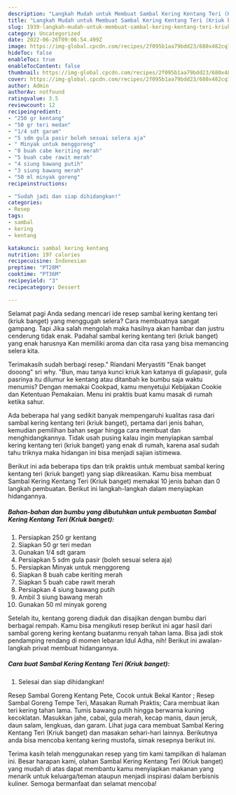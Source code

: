 ```yaml
---
description: "Langkah Mudah untuk Membuat Sambal Kering Kentang Teri (Kriuk banget) yang Bikin Ngiler, Buat Buka Puasa Lezat"
title: "Langkah Mudah untuk Membuat Sambal Kering Kentang Teri (Kriuk banget) yang Bikin Ngiler, Buat Buka Puasa Lezat"
slug: 1939-langkah-mudah-untuk-membuat-sambal-kering-kentang-teri-kriuk-banget-yang-bikin-ngiler-buat-buka-puasa-lezat
category: Uncategorized
date: 2022-06-26T09:06:54.499Z
image: https://img-global.cpcdn.com/recipes/2f095b1aa79bdd23/680x482cq70/sambal-kering-kentang-teri-kriuk-banget-foto-resep-utama.jpg
hideToc: false
enableToc: true
enableTocContent: false
thumbnail: https://img-global.cpcdn.com/recipes/2f095b1aa79bdd23/680x482cq70/sambal-kering-kentang-teri-kriuk-banget-foto-resep-utama.jpg
cover: https://img-global.cpcdn.com/recipes/2f095b1aa79bdd23/680x482cq70/sambal-kering-kentang-teri-kriuk-banget-foto-resep-utama.jpg
author: Admin
authorAv: notfound
ratingvalue: 3.5
reviewcount: 12
recipeingredient:
- "250 gr kentang"
- "50 gr teri medan"
- "1/4 sdt garam"
- "5 sdm gula pasir boleh sesuai selera aja"
- " Minyak untuk menggoreng"
- "8 buah cabe keriting merah"
- "5 buah cabe rawit merah"
- "4 siung bawang putih"
- "3 siung bawang merah"
- "50 ml minyak goreng"
recipeinstructions:

- "Sudah jadi dan siap dihidangkan!"
categories:
- Resep
tags:
- sambal
- kering
- kentang

katakunci: sambal kering kentang 
nutrition: 197 calories
recipecuisine: Indonesian
preptime: "PT28M"
cooktime: "PT36M"
recipeyield: "3"
recipecategory: Dessert

---
```



Selamat pagi Anda sedang mencari ide resep sambal kering kentang teri (kriuk banget) yang menggugah selera? Cara membuatnya sangat gampang. Tapi Jika salah mengolah maka hasilnya akan hambar dan justru cenderung tidak enak. Padahal sambal kering kentang teri (kriuk banget) yang enak harusnya Kan memiliki aroma dan cita rasa yang bisa memancing selera kita.


Terimakasih sudah berbagi resep.&#34; Riandani Meryastiti &#34;Enak banget dooong&#34; sri why. &#34;Bun, mau tanya kunci kriuk kan katanya di gulapasir, gula pasrinya itu dilumur ke kentang atau ditanbah ke bumbu saja waktu menumis? Dengan memakai Cookpad, kamu menyetujui Kebijakan Cookie dan Ketentuan Pemakaian. Menu ini praktis buat kamu masak di rumah ketika sahur.

Ada beberapa hal yang sedikit banyak mempengaruhi kualitas rasa dari sambal kering kentang teri (kriuk banget), pertama dari jenis bahan, kemudian pemilihan bahan segar hingga cara membuat dan menghidangkannya. Tidak usah pusing kalau ingin menyiapkan sambal kering kentang teri (kriuk banget) yang enak di rumah, karena asal sudah tahu triknya maka hidangan ini bisa menjadi sajian istimewa.


Berikut ini ada beberapa tips dan trik praktis untuk membuat sambal kering kentang teri (kriuk banget) yang siap dikreasikan. Kamu bisa membuat Sambal Kering Kentang Teri (Kriuk banget) memakai 10 jenis bahan dan 0 langkah pembuatan. Berikut ini langkah-langkah dalam menyiapkan hidangannya.

<!--inarticleads1-->

##### Bahan-bahan dan bumbu yang dibutuhkan untuk pembuatan Sambal Kering Kentang Teri (Kriuk banget):

1. Persiapkan 250 gr kentang
1. Siapkan 50 gr teri medan
1. Gunakan 1/4 sdt garam
1. Persiapkan 5 sdm gula pasir (boleh sesuai selera aja)
1. Persiapkan  Minyak untuk menggoreng
1. Siapkan 8 buah cabe keriting merah
1. Siapkan 5 buah cabe rawit merah
1. Persiapkan 4 siung bawang putih
1. Ambil 3 siung bawang merah
1. Gunakan 50 ml minyak goreng


Setelah itu, kentang goreng diaduk dan disajikan dengan bumbu dari berbagai rempah. Kamu bisa mengikuti resep berikut ini agar hasil dari sambal goreng kering kentang buatanmu renyah tahan lama. Bisa jadi stok pendamping rendang di momen lebaran Idul Adha, nih! Berikut ini awalan-langkah privat membuat hidangannya. 

<!--inarticleads2-->

##### Cara buat Sambal Kering Kentang Teri (Kriuk banget):


1. Selesai dan siap dihidangkan!

Resep Sambal Goreng Kentang Pete, Cocok untuk Bekal Kantor ; Resep Sambal Goreng Tempe Teri, Masakan Rumah Praktis; Cara membuat ikan teri kering tahan lama. Tumis bawang putih hingga berwarna kuning kecoklatan. Masukkan jahe, cabai, gula merah, kecap manis, daun jeruk, daun salam, lengkuas, dan garam. Lihat juga cara membuat Sambal Kering Kentang Teri (Kriuk banget) dan masakan sehari-hari lainnya. Berikutnya anda bisa mencoba kentang kering mustofa, simak resepnya berikut ini. 

Terima kasih telah menggunakan resep yang tim kami tampilkan di halaman ini. Besar harapan kami, olahan Sambal Kering Kentang Teri (Kriuk banget) yang mudah di atas dapat membantu kamu menyiapkan makanan yang menarik untuk keluarga/teman ataupun menjadi inspirasi dalam berbisnis kuliner. Semoga bermanfaat dan selamat mencoba!
